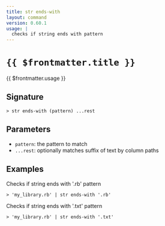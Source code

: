 ```yaml
---
title: str ends-with
layout: command
version: 0.60.1
usage: |
  checks if string ends with pattern
---
```


# `{{ $frontmatter.title }}`

<div style='white-space: pre-wrap;'>{{ $frontmatter.usage }}</div>

## Signature

`> str ends-with (pattern) ...rest`

## Parameters

- `pattern`: the pattern to match
- `...rest`: optionally matches suffix of text by column paths

## Examples

Checks if string ends with '.rb' pattern

```shell
> 'my_library.rb' | str ends-with '.rb'
```

Checks if string ends with '.txt' pattern

```shell
> 'my_library.rb' | str ends-with '.txt'
```
